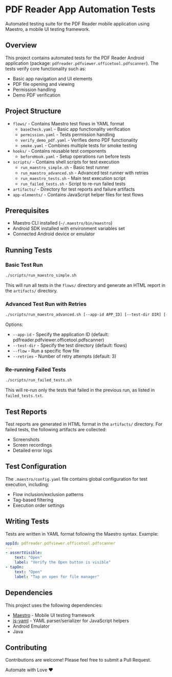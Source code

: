 # PDF Reader App Automation Tests

Automated testing suite for the PDF Reader mobile application using Maestro, a mobile UI testing framework.

## Overview

This project contains automated tests for the PDF Reader Android application (package: `pdfreader.pdfviewer.officetool.pdfscanner`). The tests verify core functionality such as:

- Basic app navigation and UI elements
- PDF file opening and viewing
- Permission handling
- Demo PDF verification

## Project Structure

- `flows/` - Contains Maestro test flows in YAML format
  - `baseCheck.yaml` - Basic app functionality verification
  - `permission.yaml` - Tests permission handling
  - `verify_demo_pdf.yaml` - Verifies demo PDF functionality
  - `smoke.yaml` - Combines multiple tests for smoke testing
- `hooks/` - Contains reusable test components
  - `beforeHook.yaml` - Setup operations run before tests
- `scripts/` - Contains shell scripts for test execution
  - `run_maestro_simple.sh` - Basic test runner
  - `run_maestro_advanced.sh` - Advanced test runner with retries
  - `run_maestro_tests.sh` - Main test execution script
  - `run_failed_tests.sh` - Script to re-run failed tests
- `artifacts/` - Directory for test reports and failure artifacts
- `app-elements/` - Contains JavaScript helper files for test flows

## Prerequisites

- Maestro CLI installed (`~/.maestro/bin/maestro`)
- Android SDK installed with environment variables set
- Connected Android device or emulator

## Running Tests

### Basic Test Run

```bash
./scripts/run_maestro_simple.sh
```

This will run all tests in the `flows/` directory and generate an HTML report in the `artifacts/` directory.

### Advanced Test Run with Retries

```bash
./scripts/run_maestro_advanced.sh [--app-id APP_ID] [--test-dir DIR] [--flow FLOW_FILE] [--retries NUM]
```

Options:
- `--app-id` - Specify the application ID (default: pdfreader.pdfviewer.officetool.pdfscanner)
- `--test-dir` - Specify the test directory (default: flows)
- `--flow` - Run a specific flow file
- `--retries` - Number of retry attempts (default: 3)

### Re-running Failed Tests

```bash
./scripts/run_failed_tests.sh
```

This will re-run only the tests that failed in the previous run, as listed in `failed_tests.txt`.

## Test Reports

Test reports are generated in HTML format in the `artifacts/` directory. For failed tests, the following artifacts are collected:
- Screenshots
- Screen recordings
- Detailed error logs

## Test Configuration

The `.maestro/config.yaml` file contains global configuration for test execution, including:
- Flow inclusion/exclusion patterns
- Tag-based filtering
- Execution order settings

## Writing Tests

Tests are written in YAML format following the Maestro syntax. Example:

```yaml
appId: pdfreader.pdfviewer.officetool.pdfscanner
---
- assertVisible: 
    text: "Open"
    label: "Verify the Open button is visible"
- tapOn: 
    text: "Open"
    label: "Tap on open for file manager"
```

## Dependencies

This project uses the following dependencies:
- [Maestro](https://maestro.mobile.dev/) - Mobile UI testing framework
- [js-yaml](https://github.com/nodeca/js-yaml) - YAML parser/serializer for JavaScript helpers
- Android Emulator
- Java

## Contributing

Contributions are welcome! Please feel free to submit a Pull Request.


Automate with Love ❤️
